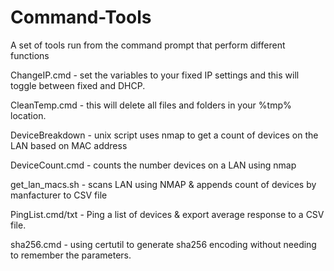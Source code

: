 # Command-Tools

A set of tools run from the command prompt that perform different functions


ChangeIP.cmd - set the variables to your fixed IP settings and this will toggle between fixed and DHCP. 

CleanTemp.cmd - this will delete all files and folders in your %tmp% location.

DeviceBreakdown - unix script uses nmap to get a count of devices on the LAN based on MAC address

DeviceCount.cmd - counts the number devices on a LAN using nmap

get_lan_macs.sh - scans LAN using NMAP & appends count of devices by manfacturer to CSV file

PingList.cmd/txt - Ping a list of devices & export average response to a CSV file. 

sha256.cmd - using certutil to generate sha256 encoding without needing to remember the parameters. 